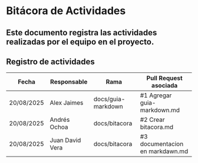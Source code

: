 # Bitácora de Actividades  

Este documento registra las actividades realizadas por el equipo en el proyecto.  
---

## Registro de actividades  

| Fecha       | Responsable     | Rama                | Pull Request asociada |
|-------------|-----------------|---------------------|-----------------------|
| 20/08/2025  | Alex Jaimes     | docs/guia-markdown  | #1 Agregar guia-markdown.md |
| 20/08/2025  | Andrés Ochoa    | docs/bitacora       | #2 Crear bitacora.md |
| 20/08/2025  | Juan David Vera | docs/bitacora       | #3 documentacion en markdawn.md |

